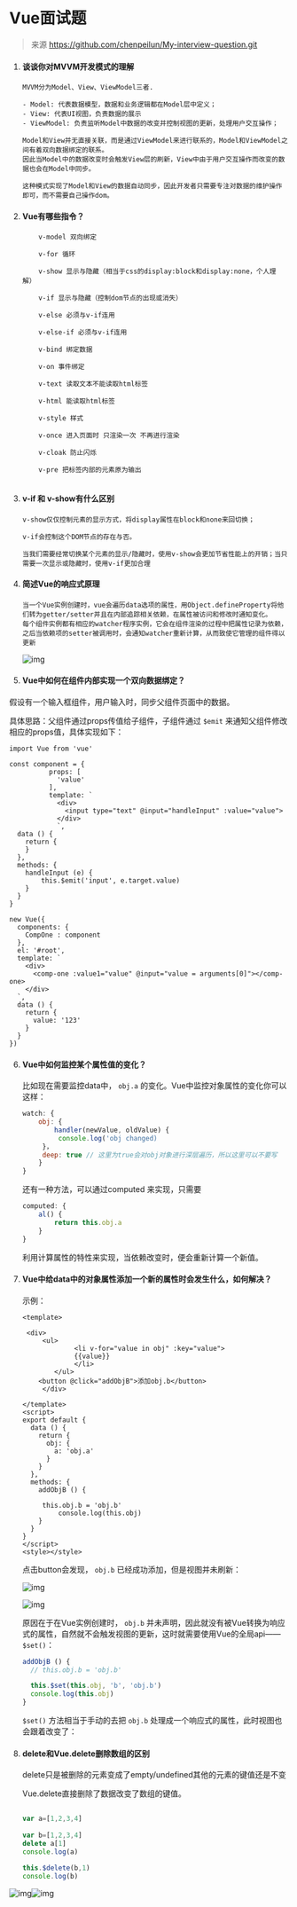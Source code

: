# Vue面试题

> 来源 https://github.com/chenpeilun/My-interview-question.git

1. #### 谈谈你对MVVM开发模式的理解

   ```
   MVVM分为Model、View、ViewModel三者.
   
   - Model: 代表数据模型，数据和业务逻辑都在Model层中定义；
   - View: 代表UI视图，负责数据的展示
   - ViewModel: 负责监听Model中数据的改变并控制视图的更新，处理用户交互操作；
   
   Model和View并无直接关联，而是通过ViewModel来进行联系的，Model和ViewModel之间有着双向数据绑定的联系。
   因此当Model中的数据改变时会触发View层的刷新，View中由于用户交互操作而改变的数据也会在Model中同步。
   
   这种模式实现了Model和View的数据自动同步，因此开发者只需要专注对数据的维护操作即可，而不需要自己操作dom。
   ```

   

2. #### Vue有哪些指令？

   ```
       v-model 双向绑定
       
       v-for 循环
       
       v-show 显示与隐藏（相当于css的display:block和display:none，个人理解）
       
       v-if 显示与隐藏（控制dom节点的出现或消失）
       
       v-else 必须与v-if连用
       
       v-else-if 必须与v-if连用
       
       v-bind 绑定数据
       
       v-on 事件绑定
       
       v-text 读取文本不能读取html标签
       
       v-html 能读取html标签
       
       v-style 样式
       
       v-once 进入页面时 只渲染一次 不再进行渲染
       
       v-cloak 防止闪烁
       
       v-pre 把标签内部的元素原为输出
       
   ```

3. #### v-if 和 v-show有什么区别

   ```
   v-show仅仅控制元素的显示方式，将display属性在block和none来回切换；
   
   v-if会控制这个DOM节点的存在与否。
   
   当我们需要经常切换某个元素的显示/隐藏时，使用v-show会更加节省性能上的开销；当只需要一次显示或隐藏时，使用v-if更加合理
   ```

   

4. #### 简述Vue的响应式原理

   ```
   当一个Vue实例创建时，vue会遍历data选项的属性，用Object.defineProperty将他们转为getter/setter并且在内部追踪相关依赖，在属性被访问和修改时通知变化。
   每个组件实例都有相应的watcher程序实例，它会在组件渲染的过程中把属性记录为依赖，之后当依赖项的setter被调用时，会通知watcher重新计算，从而致使它管理的组件得以更新
   ```

   ![img](https://mmbiz.qpic.cn/mmbiz_png/aVp1YC8UV0eopYpFgOLTRkR1w6ibZaCTqjFguS3KRUFeWO6GialKzqJwh2Lklibdogq7icwu1H2yQY0CbjrPlsa64Q/640?wx_fmt=png&tp=webp&wxfrom=5&wx_lazy=1&wx_co=1)

5. #### Vue中如何在组件内部实现一个双向数据绑定？

假设有一个输入框组件，用户输入时，同步父组件页面中的数据。

具体思路：父组件通过props传值给子组件，子组件通过 `$emit` 来通知父组件修改相应的props值，具体实现如下：

```vue
import Vue from 'vue'

const component = {
          props: [
            'value'
          ],
          template: `
            <div>
              <input type="text" @input="handleInput" :value="value">
    		</div>
  			`,
  data () {   
    return {
    }
  },
  methods: {
    handleInput (e) {
		this.$emit('input', e.target.value)
  	}
  }
}

new Vue({
  components: {
    CompOne : component
  },
  el: '#root',
  template: `
    <div>
      <comp-one :value1="value" @input="value = arguments[0]"></comp-one>
    </div>
  `,
  data () {
    return {
      value: '123'
    }
  }
})
```

6. #### Vue中如何监控某个属性值的变化？

   比如现在需要监控data中， `obj.a` 的变化。Vue中监控对象属性的变化你可以这样：

   ```javascript
   watch: {
       obj: {
           handler(newValue, oldValue) {
   			console.log('obj changed)
   		}，
   		deep: true // 这里为true会对obj对象进行深层遍历，所以这里可以不要写
       }
   }
   ```

   还有一种方法，可以通过computed 来实现，只需要

   ```javascript
   computed: {
       al() {
           return this.obj.a
       }
   }
   ```

   利用计算属性的特性来实现，当依赖改变时，便会重新计算一个新值。

   

7. #### Vue中给data中的对象属性添加一个新的属性时会发生什么，如何解决？

   示例：

   ```vue
   <template>
     
   	<div>
       	<ul>
         		<li v-for="value in obj" :key="value">
           		{{value}}
        		</li>
           </ul>
       <button @click="addObjB">添加obj.b</button>
     	</div>
   
   </template>
   <script>
   export default {
     data () {
       return {
         obj: {
           a: 'obj.a'
         }
       }
     },
     methods: {
       addObjB () {
         
   		this.obj.b = 'obj.b'
         	console.log(this.obj)
       }
     }
   }
   </script>
   <style></style>
   ```

   点击button会发现， `obj.b` 已经成功添加，但是视图并未刷新：

   ![img](https://mmbiz.qpic.cn/mmbiz_png/aVp1YC8UV0eopYpFgOLTRkR1w6ibZaCTqWZYJMl8DaILcvyTCeIx7gQ8u1200z6iaibhDXLUrC0ySVReQU4ZjI8rw/640?wx_fmt=png&tp=webp&wxfrom=5&wx_lazy=1&wx_co=1)

   ![img](https://mmbiz.qpic.cn/mmbiz_png/aVp1YC8UV0eopYpFgOLTRkR1w6ibZaCTqvno4Rib5jx8eTaia0aWv1pAccEWIEuZHqgbzHtcBQ0o8duNVOLjMa7qQ/640?wx_fmt=png&tp=webp&wxfrom=5&wx_lazy=1&wx_co=1)

   原因在于在Vue实例创建时， `obj.b` 并未声明，因此就没有被Vue转换为响应式的属性，自然就不会触发视图的更新，这时就需要使用Vue的全局api—— `$set()`：

   ```javascript
   addObjB () {     
     // this.obj.b = 'obj.b'
   
     this.$set(this.obj, 'b', 'obj.b')
     console.log(this.obj)
   }
   ```

   `$set()` 方法相当于手动的去把 `obj.b` 处理成一个响应式的属性，此时视图也会跟着改变了：

8. #### delete和Vue.delete删除数组的区别

   delete只是被删除的元素变成了empty/undefined其他的元素的键值还是不变

   Vue.delete直接删除了数据改变了数组的键值。

   ```javascript
    
   var a=[1,2,3,4]
       
   var b=[1,2,3,4]
   delete a[1]
   console.log(a)
       
   this.$delete(b,1)
   console.log(b)
   ```

![img](https://mmbiz.qpic.cn/mmbiz_png/aVp1YC8UV0eopYpFgOLTRkR1w6ibZaCTqjMuDlmqHePL2N3zgc2UicYobuG60QcEFdAfUZUuVICajN9IB0ibQ3rqA/640?wx_fmt=png&tp=webp&wxfrom=5&wx_lazy=1&wx_co=1)![img](https://mmbiz.qpic.cn/mmbiz_png/aVp1YC8UV0eopYpFgOLTRkR1w6ibZaCTqxPHafNBqkq8I4uZ40P1iaXiaeWpaKAGIVoKAibibKDs4u49LPibfrANkrXg/640?wx_fmt=png&tp=webp&wxfrom=5&wx_lazy=1&wx_co=1)

#### 